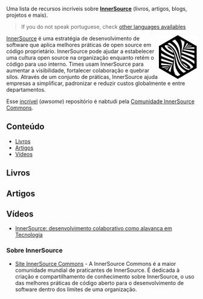 Uma lista de recursos incríveis sobre **[InnerSource](https://innersourcecommons.org/)** (livros, artigos, blogs, projetos e mais).  

> If you do not speak portuguese, check [other languages availables](../../README.md#contents)

<!--lint ignore double-link-->
[<img src="../../assets/images/innersource-logo.png" align="right" width="100" alt="InnerSource Commons">](https://innersourcecommons.org/)

<!--lint ignore double-link-->
[InnerSource](https://innersourcecommons.org/) é uma estratégia de desenvolvimento de software que aplica melhores práticas de open source em código proprietário. InnerSource pode ajudar a estabelecer uma cultura open source na organização enquanto retém o código para uso interno. Times usam InnerSource para aumentar a visibilidade, fortalecer colaboração e quebrar silos. Através de um conjunto de práticas, InnerSource ajuda empresas a simplificar, padronizar e reduzir custos globalmente e entre departamentos.

<!--lint ignore double-link-->
Esse [incrível](https://github.com/InnerSourceCommons/awesome-innersource) (_awsome_) repositório é nabtudi pela [Comunidade InnerSource Commons](https://innersourcecommons.org/).


## Conteúdo

- [Livros](#livros)
- [Artigos](#artigos)
- [Vídeos](#videos)

## Livros

## Artigos

## Vídeos

 - [InnerSource: desenvolvimento colaborativo como alavanca em Tecnologia](https://www.youtube.com/watch?v=YFEnvDBuzl4) 

### Sobre InnerSource

<!--lint ignore double-link-->
- [Site InnerSource Commons](https://innersourcecommons.org/pt-br/) - A InnerSource Commons é a maior comunidade mundial de praticantes de InnerSource. É dedicada à criação e compartilhamento de conhecimento sobre InnerSource, o uso das melhores práticas de código aberto para o desenvolvimento de software dentro dos limites de uma organização.

